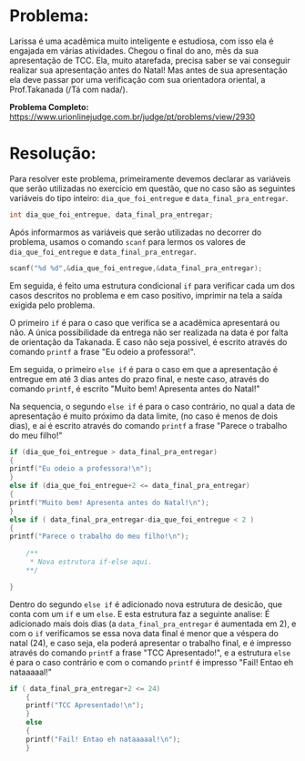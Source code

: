 # Problema:

Larissa é uma acadêmica muito inteligente e estudiosa, com isso ela é engajada em várias atividades. Chegou o final do ano, mês da sua apresentação de TCC. Ela, muito atarefada, precisa saber se vai conseguir realizar sua apresentação antes do Natal! Mas antes de sua apresentação ela deve passar por uma verificação com sua orientadora oriental, a Prof.Takanada (/Tá com nada/).

**Problema Completo:** https://www.urionlinejudge.com.br/judge/pt/problems/view/2930

# Resolução:

Para resolver este problema, primeiramente devemos declarar as variáveis que serão utilizadas no exercício em questão, que no caso são as seguintes variáveis do tipo inteiro: `dia_que_foi_entregue` e `data_final_pra_entregar`.

```c
int dia_que_foi_entregue, data_final_pra_entregar;
```

Após informarmos as variáveis que serão utilizadas no decorrer do problema, usamos o comando `scanf` para lermos os valores de `dia_que_foi_entregue` e `data_final_pra_entregar`.

```c
scanf("%d %d",&dia_que_foi_entregue,&data_final_pra_entregar);
```

Em seguida, é feito uma estrutura condicional `if` para verificar cada um dos casos descritos no problema e em caso positivo, imprimir na tela a saída exigida pelo problema.

O primeiro `if` é para o caso que verifica se a acadêmica apresentará ou não. A única possibilidade da entrega não ser realizada na data é por falta de orientação da Takanada. E caso não seja possivel, é escrito através do comando `printf` a frase "Eu odeio a professora!".

Em seguida, o primeiro `else if` é para o caso em que a apresentação é entregue em até 3 dias antes do prazo final, e neste caso, através do comando `printf`, é escrito "Muito bem! Apresenta antes do Natal!"

Na sequencia, o segundo `else if` é para o caso contrário, no qual a data de apresentação é muito próximo da data limite, (no caso é menos de dois dias), e aí é escrito através do comando `printf` a frase "Parece o trabalho do meu filho!"

```c
if (dia_que_foi_entregue > data_final_pra_entregar)
{
printf("Eu odeio a professora!\n");
}
else if (dia_que_foi_entregue+2 <= data_final_pra_entregar)
{
printf("Muito bem! Apresenta antes do Natal!\n");
}
else if ( data_final_pra_entregar-dia_que_foi_entregue < 2 )
{
printf("Parece o trabalho do meu filho!\n");
        
    /**
     * Nova estrutura if-else aqui.
    **/

}
```

Dentro do segundo `else if` é adicionado nova estrutura de desicão, que conta com um `if` e um `else`. E esta estrutura faz a seguinte analise: É adicionado mais dois dias (a `data_final_pra_entregar` é aumentada em 2), e com o `if` verificamos se essa nova data final é menor que a véspera do natal (24), e caso seja, ela poderá apresentar o trabalho final, e é impresso através do comando `printf` a frase "TCC Apresentado!", e a estrutura `else` é para o caso contrário e com o comando `printf` é impresso "Fail! Entao eh nataaaaal!"

```c
if ( data_final_pra_entregar+2 <= 24)
    {
    printf("TCC Apresentado!\n");
    }
    else
    {
    printf("Fail! Entao eh nataaaaal!\n");
    }
```
